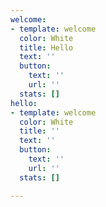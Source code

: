 ```yaml
---
welcome:
- template: welcome
  color: White
  title: Hello
  text: ''
  button:
    text: ''
    url: ''
  stats: []
hello:
- template: welcome
  color: White
  title: ''
  text: ''
  button:
    text: ''
    url: ''
  stats: []

---
```

